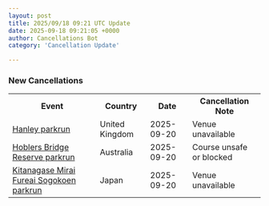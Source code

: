 ```yaml
---
layout: post
title: 2025/09/18 09:21 UTC Update
date: 2025-09-18 09:21:05 +0000
author: Cancellations Bot
category: 'Cancellation Update'

---
```


<h3>New Cancellations</h3>
<div class='hscrollable'>
<table style='width: 100%'>
    <tr>
        <th>Event</th>
        <th>Country</th>
        <th>Date</th>
        <th>Cancellation Note</th>
    </tr>
    <tr>
        <td><a href="https://www.parkrun.org.uk/hanley">Hanley parkrun</a></td>
        <td>United Kingdom</td>
        <td>2025-09-20</td>
        <td>Venue unavailable</td>
    </tr>
    <tr>
        <td><a href="https://www.parkrun.com.au/hoblersbridgereserve">Hoblers Bridge Reserve parkrun</a></td>
        <td>Australia</td>
        <td>2025-09-20</td>
        <td>Course unsafe or blocked</td>
    </tr>
    <tr>
        <td><a href="https://www.parkrun.jp/kitanagasemiraifureaisogokoen">Kitanagase Mirai Fureai Sogokoen parkrun</a></td>
        <td>Japan</td>
        <td>2025-09-20</td>
        <td>Venue unavailable</td>
    </tr>
</table>
</div>
